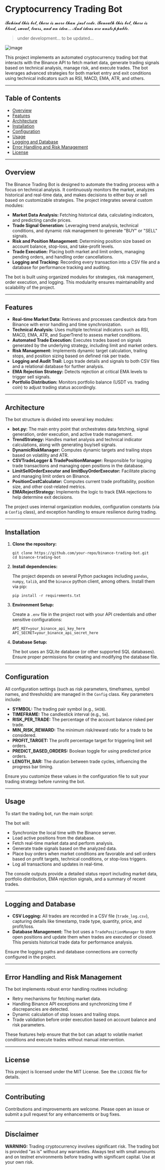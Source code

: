# Cryptocurrency Trading Bot
   𝓑𝓮𝓱𝓲𝓷𝓭 𝓽𝓱𝓲𝓼 𝓫𝓸𝓽, 𝓽𝓱𝓮𝓻𝓮 𝓲𝓼 𝓶𝓸𝓻𝓮 𝓽𝓱𝓪𝓷 𝓳𝓾𝓼𝓽 𝓬𝓸𝓭𝓮. 𝓑𝓮𝓷𝓮𝓪𝓽𝓱 𝓽𝓱𝓲𝓼 𝓫𝓸𝓽, 𝓽𝓱𝓮𝓻𝓮 𝓲𝓼 𝓫𝓵𝓸𝓸𝓭, 𝓼𝔀𝓮𝓪𝓽, 𝓽𝓮𝓪𝓻𝓼, 𝓪𝓷𝓭 𝓪𝓷 𝓲𝓭𝓮𝓪… 𝓐𝓷𝓭 𝓲𝓭𝓮𝓪𝓼 𝓪𝓻𝓮 𝓾𝓷𝓼𝓽𝓸𝓹𝓹𝓪𝓫𝓵𝓮.

>  under development... to be updated...

![image](https://github.com/user-attachments/assets/2025b8aa-4439-40da-b3d5-c4d57d723896)



This project implements an automated cryptocurrency trading bot that interacts with the Binance API to fetch market data, generate trading signals based on technical analysis, manage risk, and execute trades. The bot leverages advanced strategies for both market entry and exit conditions using technical indicators such as RSI, MACD, EMA, ATR, and others.

---

## Table of Contents

- [Overview](#overview)
- [Features](#features)
- [Architecture](#architecture)
- [Installation](#installation)
- [Configuration](#configuration)
- [Usage](#usage)
- [Logging and Database](#logging-and-database)
- [Error Handling and Risk Management](#error-handling-and-risk-management)
- [License](#license)

---

## Overview

The Binance Trading Bot is designed to automate the trading process with a focus on technical analysis. It continuously monitors the market, analyzes historical and real-time data, and makes decisions to either buy or sell based on customizable strategies. The project integrates several custom modules:

- **Market Data Analysis:** Fetching historical data, calculating indicators, and predicting candle prices.
- **Trade Signal Generation:** Leveraging trend analysis, technical conditions, and dynamic risk management to generate "BUY" or "SELL" signals.
- **Risk and Position Management:** Determining position size based on account balance, stop-loss, and take-profit levels.
- **Trade Execution:** Placing both market and limit orders, managing pending orders, and handling order cancellations.
- **Logging and Tracking:** Recording every transaction into a CSV file and a database for performance tracking and auditing.

The bot is built using organized modules for strategies, risk management, order execution, and logging. This modularity ensures maintainability and scalability of the project.

---

## Features

- **Real-time Market Data:** Retrieves and processes candlestick data from Binance with error handling and time synchronization.
- **Technical Analysis:** Uses multiple technical indicators such as RSI, MACD, EMA, ATR, and SuperTrend to assess market conditions.
- **Automated Trade Execution:** Executes trades based on signals generated by the underlying strategy, including limit and market orders.
- **Risk Management:** Implements dynamic target calculation, trailing stops, and position sizing based on defined risk per trade.
- **Logging and Audit Trail:** Logs trade details and signals to both CSV files and a relational database for further analysis.
- **EMA Rejection Strategy:** Detects rejection at critical EMA levels to trigger sell signals.
- **Portfolio Distribution:** Monitors portfolio balance (USDT vs. trading coin) to adjust trading status accordingly.

---

## Architecture

The bot structure is divided into several key modules:

- **bot.py:** The main entry point that orchestrates data fetching, signal generation, order execution, and active trade management.
- **TrendStrategy:** Handles market analysis and technical indicator calculations, along with generating buy/sell signals.
- **DynamicRiskManager:** Computes dynamic targets and trailing stops based on volatility and ATR.
- **CSVTradeLogger & TradePositionManager:** Responsible for logging trade transactions and managing open positions in the database.
- **LimitSellOrderExecutor and limitBuyOrderExecutor:** Facilitate placing and managing limit orders on Binance.
- **PositionCostCalculator:** Computes current trade profitability, position size, and other cost-related metrics.
- **EMARejectStrategy:** Implements the logic to track EMA rejections to help determine exit decisions.

The project uses internal organization modules, configuration constants (via a `Config` class), and exception handling to ensure resilience during trading.

---

## Installation

1. **Clone the repository:**

    ```
    git clone https://github.com/your-repo/binance-trading-bot.git
    cd binance-trading-bot
    ```

2. **Install dependencies:**

    The project depends on several Python packages including `pandas`, `numpy`, `talib`, and the `binance` python client, among others. Install them via pip:

    ```
    pip install -r requirements.txt
    ```

3. **Environment Setup:**

    Create a `.env` file in the project root with your API credentials and other sensitive configurations:

    ```
    API_KEY=your_binance_api_key_here
    API_SECRET=your_binance_api_secret_here
    ```

4. **Database Setup:**

    The bot uses an SQLite database (or other supported SQL databases). Ensure proper permissions for creating and modifying the database file.

---

## Configuration

All configuration settings (such as risk parameters, timeframes, symbol names, and thresholds) are managed in the `Config` class. Key parameters include:

- **SYMBOL:** The trading pair symbol (e.g., `SHIB`).
- **TIMEFRAME:** The candlestick interval (e.g., `5m`).
- **RISK_PER_TRADE:** The percentage of the account balance risked per trade.
- **MIN_RISK_REWARD:** The minimum risk/reward ratio for a trade to be considered.
- **PROFIT_TARGET:** The profit percentage target for triggering limit sell orders.
- **PREDICT_BASED_ORDERS:** Boolean toggle for using predicted price orders.
- **LENGTH_BAR:** The duration between trade cycles, influencing the progress bar timing.

Ensure you customize these values in the configuration file to suit your trading strategy before running the bot.

---

## Usage

To start the trading bot, run the main script:

The bot will:
- Synchronize the local time with the Binance server.
- Load active positions from the database.
- Fetch real-time market data and perform analysis.
- Generate trade signals based on the analyzed data.
- Place buy orders when market conditions are favorable and sell orders based on profit targets, technical conditions, or stop-loss triggers.
- Log all transactions and updates in real-time.

The console outputs provide a detailed status report including market data, portfolio distribution, EMA rejection signals, and a summary of recent trades.

---

## Logging and Database

- **CSV Logging:** All trades are recorded in a CSV file (`trade_log.csv`), capturing details like timestamp, trade type, quantity, price, and profit/loss.
- **Database Management:** The bot uses a `TradePositionManager` to store open positions and update them when trades are executed or closed. This persists historical trade data for performance analysis.

Ensure the logging paths and database connections are correctly configured in the project.

---

## Error Handling and Risk Management

The bot implements robust error handling routines including:
- Retry mechanisms for fetching market data.
- Handling Binance API exceptions and synchronizing time if discrepancies are detected.
- Dynamic calculation of stop losses and trailing stops.
- Trade validation before order execution based on account balance and risk parameters.

These features help ensure that the bot can adapt to volatile market conditions and execute trades without manual intervention.

---

## License

This project is licensed under the MIT License. See the `LICENSE` file for details.

---

## Contributing

Contributions and improvements are welcome. Please open an issue or submit a pull request for any enhancements or bug fixes.

---

## Disclaimer

**WARNING:** Trading cryptocurrency involves significant risk. The trading bot is provided "as is" without any warranties. Always test with small amounts and on testnet environments before trading with significant capital. Use at your own risk.



